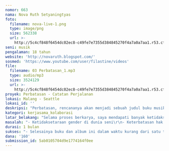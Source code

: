 ```yaml
---
nomor: 663
nama: Nova Ruth Setyaningtyas
foto:
  filename: nova-live-1.png
  type: image/png
  size: 562338
  url: >-
    http://5c4cf848f6454dc02ec8-c49fe7e7355d384845270f4a7a0a7aa1.r53.cf2.rackcdn.com/8877e1be-3dce-4317-9fa4-11c07ced136c/nova-live-1.png
seni: musik
pengalaman: 18 tahun
website: 'http://novaruth.blogspot.com/'
sosmed: 'https://www.youtube.com/user/filastine/videos'
file:
  filename: 03 Perbatasan_1.mp3
  type: audio/mp3
  size: 3524129
  url: >-
    http://5c4cf848f6454dc02ec8-c49fe7e7355d384845270f4a7a0a7aa1.r53.cf2.rackcdn.com/0193b7db-4537-486e-95c5-08b095336211/03%20Perbatasan_1.mp3
proyek: Perbatasan - Catatan Perjalanan
lokasi: Malang - Seattle
lokasi_id: ''
deskripsi: "Perbatasan, rencananya akan menjadi sebuah judul buku musikal yang berisi kumpulan cerita pengalaman saya dalam meretas perbatasan di perjalanan bermusik. Di dalamnya tidak hanya ditemukan observasi tulis saya tentang perbatasan sebagai perempuan yang terlahir di Indonesia, namun juga sebuah album akustik yang menelanjangi karya-karya yang pernah saya buat baik bersama musisi elektronik atau band dari genre hiphop, jazz, rnb, sampai pentatonik jawa. Perbatasan yang saya maksud adalah yang dapat dilihat secara fisik dan ada juga yang berupa garis imajiner. \r\n\r\nIde untuk menulis buku sudah ada sejak lama namun keberanian untuk memulainya susah untuk ditemukan. Sampai akhirnya saya bertemu dengan Saraswati Sunindyo Phd. Pertemuan kami dimulai ketika saya berada di panggung di Seattle dan beliau berada diantara penonton. Dalam pertemuan lain, beliau bercerita kalau harus keluar dari Indonesia dan tinggal di Seattle karena mendapatkan ancaman dari rezim orba di tahun 80-an. Saraswati adalah musisi, perawat kebun dan sosok bijaksana diantara komunitasnya. Dulunya beliau mengajar mata kuliah gender studies di University of Washington sampai akhirnya harus berhenti karena masalah kesehatan. Saya ingin melalui penulisan buku ini bimbingannya dapat menjadi media bagi pemikiran Ibu Saraswati yang sangat dihargai di negeri seberang namun tidak di negerinya sendiri yang ia sangat cintai. "
kategori: kerjasama_kolaborasi
latar_belakang: "Selama proses berkarya, saya mendapati banyak ketidaksetaraan dan stereotipe terhadap perempuan. Ketika memutuskan untuk berkarya secara internasional, ketidaksetaraan tersebut semakin jelas dan menimbulkan stres berkepanjangan yang akhirnya mempengaruhi kesehatan secara fisik. Tantangan seperti ini tentu tidak hanya terjadi pada saya. Meskipun permasalahan ini belum terselesaikan secara global, saya menemukan titik-titik keberhasilan dalam meretas batas dan menolak ketidaksetaraan yang layak untuk dibagi ceritanya kepada perempuan lain terutama yang bergerak di bidang seni. Saya juga berharap buku musikal ini dapat menambah kesadaran akan ketidaksetaraaan gender ke level yang lebih luas dan tidak terbatas untuk perempuan saja.\r\n"
masalah: "- Ketidaksetaraan gender di dunia seni\r\n- Keterbatasan hak untuk berpindah-pindah sebagai perempuan Indonesia\r\n- Keterbatasan dalam berekspresi sebagai perempuan\r\n- Kurangnya kolaborasi antar perempuan dari berbagai latar belakang yang berbeda"
durasi: 1 bulan
sukses: "- Selesainya buku dan album ini dalam waktu kurang dari satu tahun\r\n- Jumlah penjualan buku dan album ini di paska produksi\r\n- Jumlah dukungan dari berbagai pihak lintas generasi dan gender\r\n- Kontinuitas karya tulis oleh penulis perempuan yang merdeka"
dana: '160'
submission_id: 5ab0105704d9e1774164f0ee
---
```

